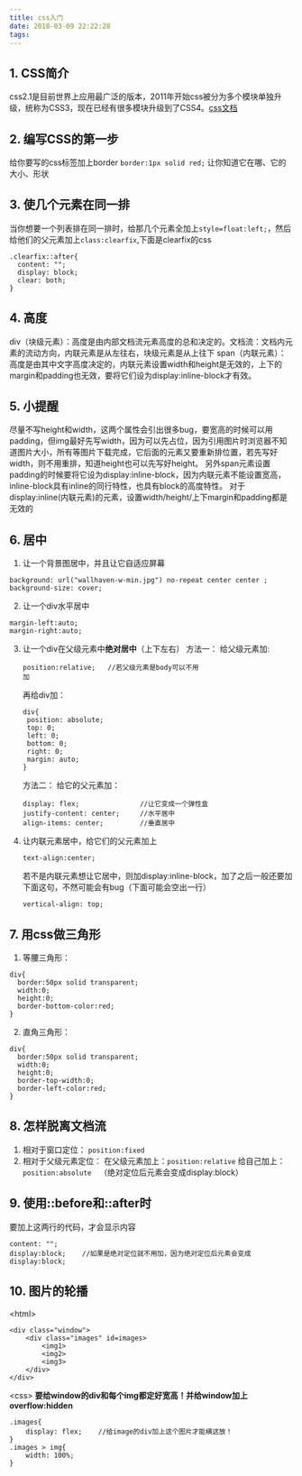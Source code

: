 ```yaml
---
title: css入门
date: 2018-03-09 22:22:28
tags:
---
```

## 1. CSS简介
css2.1是目前世界上应用最广泛的版本，2011年开始css被分为多个模块单独升级，统称为CSS3，现在已经有很多模块升级到了CSS4。[css文档](https://www.w3.org/Style/CSS/specs.en.html)

## 2. 编写CSS的第一步
给你要写的css标签加上border
`border:1px solid red;`
让你知道它在哪、它的大小、形状

## 3. 使几个元素在同一排
当你想要一个列表排在同一排时，给那几个元素全加上`style=float:left;`，然后给他们的父元素加上`class:clearfix`,下面是clearfix的css
```
.clearfix::after{
  content: "";
  display: block;
  clear: both;
}
```
## 4. 高度
div（块级元素）：高度是由内部文档流元素高度的总和决定的。文档流：文档内元素的流动方向，内联元素是从左往右，块级元素是从上往下
 span（内联元素）：高度是由其中文字高度决定的，内联元素设置width和height是无效的，上下的margin和padding也无效，要将它们设为display:inline-block才有效。
## 5. 小提醒
尽量不写height和width，这两个属性会引出很多bug，要宽高的时候可以用padding，但img最好先写width，因为可以先占位，因为引用图片时浏览器不知道图片大小，所有等图片下载完成，它后面的元素又要重新排位置，若先写好width，则不用重排，知道height也可以先写好height。
另外span元素设置padding的时候要将它设为display:inline-block，因为内联元素不能设置宽高，inline-block具有inline的同行特性，也具有block的高度特性。
对于display:inline(内联元素)的元素，设置width/height/上下margin和padding都是无效的
## 6. 居中
1. 让一个背景图居中，并且让它自适应屏幕
```
background: url("wallhaven-w-min.jpg") no-repeat center center ;
background-size: cover;
```
2. 让一个div水平居中
```
margin-left:auto;
margin-right:auto;
```
3. 让一个div在父级元素中**绝对居中**（上下左右）
方法一：
给父级元素加:
   ```
   position:relative;   //若父级元素是body可以不用
   加
   ```
   再给div加：
   ```
   div{
    position: absolute;
    top: 0;
    left: 0;
    bottom: 0;
    right: 0;
    margin: auto;
   }
   ```
   方法二：
给它的父元素加：
   ```
   display: flex;               //让它变成一个弹性盒
   justify-content: center;     //水平居中
   align-items: center;         //垂直居中
   ```
4. 让内联元素居中，给它们的父元素加上
    ```
    text-align:center;
    ```
    若不是内联元素想让它居中，则加display:inline-block，加了之后一般还要加下面这句，不然可能会有bug（下面可能会空出一行）
    ```
    vertical-align: top;
    ```

## 7. 用css做三角形
1. 等腰三角形：
```
div{
  border:50px solid transparent;
  width:0;
  height:0;
  border-bottom-color:red;
}
```
2. 直角三角形：
```
div{
  border:50px solid transparent;
  width:0;
  height:0;
  border-top-width:0;
  border-left-color:red;
}
```

## 8. 怎样脱离文档流
1. 相对于窗口定位：
`position:fixed`
2. 相对于父级元素定位：
在父级元素加上：`position:relative`
给自己加上：`position:absolute  `（绝对定位后元素会变成display:block）

## 9. 使用::before和::after时
要加上这两行的代码，才会显示内容
```
content: "";
display:block;    //如果是绝对定位就不用加，因为绝对定位后元素会变成display:block;
```

## 10. 图片的轮播
\<html\>
```
<div class="window">
    <div class="images" id=images>
        <img1>
        <img2>
        <img3>
    </div>
</div>
```
\<css\>
**要给window的div和每个img都定好宽高！并给window加上overflow:hidden**
```
.images{
    display: flex;    //给image的div加上这个图片才能横这放！
}
.images > img{
    width: 100%;
}
```


